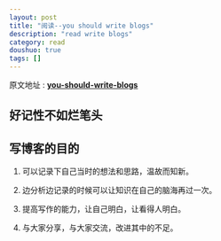```yaml
---
layout: post
title: "阅读--you should write blogs"
description: "read write blogs"
category: read
doushuo: true
tags: []
---
```


原文地址 : **[you-should-write-blogs](https://sites.google.com/site/steveyegge2/you-should-write-blogs)**


**好记性不如烂笔头**
---

写博客的目的
---

1. 可以记录下自己当时的想法和思路，温故而知新。

2. 边分析边记录的时候可以让知识在自己的脑海再过一次。

3. 提高写作的能力，让自己明白，让看得人明白。

4. 与大家分享，与大家交流，改进其中的不足。


